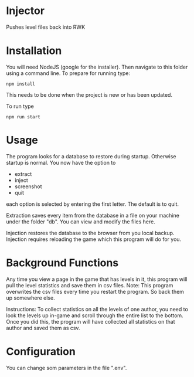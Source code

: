 # Injector
Pushes level files back into RWK 

# Installation

You will need NodeJS (google for the installer).
Then navigate to this folder using a command line.
To prepare for running type:

    npm install
This needs to be done when the project is new or has been updated.

To run type

    npm run start

# Usage

The program looks for a database to restore during startup. Otherwise startup is normal.
You now have the option to 
- extract
- inject
- screenshot
- quit

each option is selected by entering the first letter. The default is to quit.

Extraction saves every item from the database in a file on your machine under the folder "db".
You can view and modify the files here.

Injection restores the database to the browser from you local backup. 
Injection requires reloading the game which this program will do for you.

# Background Functions

Any time you view a page in the game that has levels in it, this program will pull the level
statistics and save them in csv files. Note: This program overwrites the csv files every
time you restart the program. So back them up somewhere else.

Instructions: To collect statistics on all the levels of one author, you need to look the
levels up in-game and scroll through the entire list to the bottom. Once you did this, the
program will have collected all statistics on that author and saved them as csv.

# Configuration

You can change som parameters in the file ".env".

